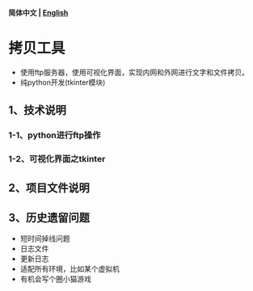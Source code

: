 **简体中文 | [English](./readme_en.md)**<br>
# 拷贝工具
- 使用ftp服务器，使用可视化界面，实现内网和外网进行文字和文件拷贝。
- 纯python开发(tkinter模块)

## 1、技术说明
### 1-1、python进行ftp操作

### 1-2、可视化界面之tkinter

## 2、项目文件说明


## 3、历史遗留问题
- 短时间掉线问题
- 日志文件
- 更新日志
- 适配所有环境，比如某个虚拟机
- 有机会写个圈小猫游戏




